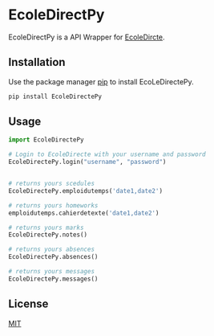 # EcoleDirectPy

EcoleDirectPy is a API Wrapper for [EcoleDircte](https://www.ecoledirecte.com/).

## Installation

Use the package manager [pip](https://pip.pypa.io/en/stable/) to install EcoLeDirectePy.

```bash
pip install EcoleDirectePy
```

## Usage

```python
import EcoleDirectePy

# Login to EcoleDirecte with your username and password
EcoleDirectePy.login("username", "password")


# returns yours scedules
EcoleDirectePy.emploidutemps('date1,date2')

# returns yours homeworks
emploidutemps.cahierdetexte('date1,date2')

# returns yours marks
EcoleDirectePy.notes()

# returns yours absences
EcoleDirectePy.absences()

# returns yours messages
EcoleDirectePy.messages()
```



## License

[MIT](https://choosealicense.com/licenses/mit/)